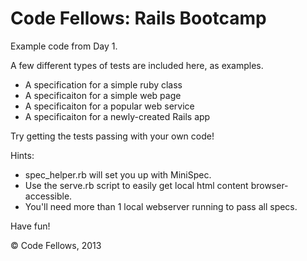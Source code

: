Code Fellows: Rails Bootcamp
====================

Example code from Day 1.

A few different types of tests are included here, as examples.

 * A specification for a simple ruby class
 * A specificaiton for a simple web page
 * A specificaiton for a popular web service
 * A specificaiton for a newly-created Rails app

Try getting the tests passing with your own code!

Hints:

 * spec_helper.rb will set you up with MiniSpec.
 * Use the serve.rb script to easily get local html content browser-accessible.
 * You'll need more than 1 local webserver running to pass all specs.

Have fun!

© Code Fellows, 2013
